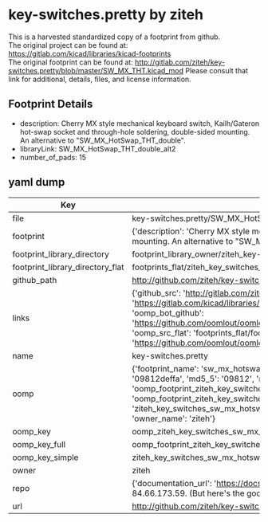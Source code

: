 # key-switches.pretty by ziteh  
This is a harvested standardized copy of a footprint from github.  
The original project can be found at:  
https://gitlab.com/kicad/libraries/kicad-footprints  
The original footprint can be found at:
http://gitlab.com/ziteh/key-switches.pretty/blob/master/SW_MX_THT.kicad_mod
Please consult that link for additional, details, files, and license information.  
## Footprint Details
* description: Cherry MX style mechanical keyboard switch, Kailh/Gateron hot-swap socket and through-hole soldering, double-sided mounting. An alternative to "SW_MX_HotSwap_THT_double".  
* libraryLink: SW_MX_HotSwap_THT_double_alt2  
* number_of_pads: 15  
## yaml dump  
| Key | Value |  
| --- | --- |  
| file | key-switches.pretty/SW_MX_HotSwap_THT_double_alt2.kicad_mod |  
| footprint | {'description': 'Cherry MX style mechanical keyboard switch, Kailh/Gateron hot-swap socket and through-hole soldering, double-sided mounting. An alternative to "SW_MX_HotSwap_THT_double".', 'libraryLink': 'SW_MX_HotSwap_THT_double_alt2', 'number_of_pads': 15} |  
| footprint_library_directory | footprint_library_owner/ziteh_key-switches.pretty |  
| footprint_library_directory_flat | footprints_flat/ziteh_key_switches_sw_mx_hotswap_tht_double_alt2/working |  
| github_path | http://github.com/ziteh/key-switches.pretty/blob/master/SW_MX_HotSwap_THT_double_alt2.kicad_mod |  
| links | {'github_src': 'http://gitlab.com/ziteh/key-switches.pretty/blob/master/SW_MX_THT.kicad_mod', 'github_src_repo': 'https://gitlab.com/kicad/libraries/kicad-footprints', 'oomp_bot': 'footprints/ziteh_key_switches_sw_mx_hotswap_tht_double_alt2/working', 'oomp_bot_github': 'https://github.com/oomlout/oomlout_oomp_footprint_bot/tree/main/footprints/ziteh_key_switches_sw_mx_hotswap_tht_double_alt2/working', 'oomp_src_flat': 'footprints_flat/footprints_flat/ziteh_key_switches_sw_mx_hotswap_tht_double_alt2/working', 'oomp_src_flat_github': 'https://github.com/oomlout/oomlout_oomp_footprint_src/tree/main/footprints_flat/ziteh_key_switches_sw_mx_hotswap_tht_double_alt2/working'} |  
| name | key-switches.pretty |  
| oomp | {'footprint_name': 'sw_mx_hotswap_tht_double_alt2', 'library_name': 'key_switches', 'md5': '09812deffa6181eca9d5c9819cd5b634', 'md5_10': '09812deffa', 'md5_5': '09812', 'md5_6': '09812d', 'oomp_key': 'oomp_ziteh_key_switches_sw_mx_hotswap_tht_double_alt2', 'oomp_key_extra': 'oomp_footprint_ziteh_key_switches_sw_mx_hotswap_tht_double_alt2', 'oomp_key_full': 'oomp_footprint_ziteh_key_switches_sw_mx_hotswap_tht_double_alt2_09812d', 'oomp_key_simple': 'ziteh_key_switches_sw_mx_hotswap_tht_double_alt2', 'original_filename': 'key-switches.pretty/SW_MX_HotSwap_THT_double_alt2.kicad_mod', 'owner_name': 'ziteh'} |  
| oomp_key | oomp_ziteh_key_switches_sw_mx_hotswap_tht_double_alt2 |  
| oomp_key_full | oomp_footprint_ziteh_key_switches_sw_mx_hotswap_tht_double_alt2 |  
| oomp_key_simple | ziteh_key_switches_sw_mx_hotswap_tht_double_alt2 |  
| owner | ziteh |  
| repo | {'documentation_url': 'https://docs.github.com/rest/overview/resources-in-the-rest-api#rate-limiting', 'message': "API rate limit exceeded for 84.66.173.59. (But here's the good news: Authenticated requests get a higher rate limit. Check out the documentation for more details.)"} |  
| url | http://github.com/ziteh/key-switches.pretty |  


